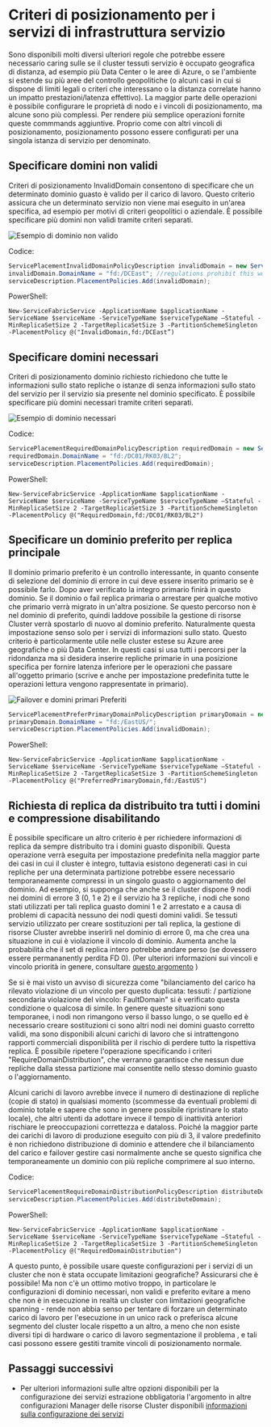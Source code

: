 <properties
   pageTitle="Gestione risorse Cluster di servizio tessuti - dei criteri di posizionamento | Microsoft Azure"
   description="Panoramica dei criteri di posizionamento aggiuntivo e regole per i servizi di infrastruttura servizio"
   services="service-fabric"
   documentationCenter=".net"
   authors="masnider"
   manager="timlt"
   editor=""/>

<tags
   ms.service="Service-Fabric"
   ms.devlang="dotnet"
   ms.topic="article"
   ms.tgt_pltfrm="NA"
   ms.workload="NA"
   ms.date="08/19/2016"
   ms.author="masnider"/>

# <a name="placement-policies-for-service-fabric-services"></a>Criteri di posizionamento per i servizi di infrastruttura servizio
Sono disponibili molti diversi ulteriori regole che potrebbe essere necessario caring sulle se il cluster tessuti servizio è occupato geografica di distanza, ad esempio più Data Center o le aree di Azure, o se l'ambiente si estende su più aree del controllo geopolitiche (o alcuni casi in cui si dispone di limiti legali o criteri che interessano o la distanza correlate hanno un impatto prestazioni/latenza effettivo). La maggior parte delle operazioni è possibile configurare le proprietà di nodo e i vincoli di posizionamento, ma alcune sono più complessi. Per rendere più semplice operazioni fornite queste commmands aggiuntive. Proprio come con altri vincoli di posizionamento, posizionamento possono essere configurati per una singola istanza di servizio per denominato.

## <a name="specifying-invalid-domains"></a>Specificare domini non validi
Criteri di posizionamento InvalidDomain consentono di specificare che un determinato dominio guasto è valido per il carico di lavoro. Questo criterio assicura che un determinato servizio non viene mai eseguito in un'area specifica, ad esempio per motivi di criteri geopolitici o aziendale. È possibile specificare più domini non validi tramite criteri separati.

![Esempio di dominio non valido][Image1]

Codice:

```csharp
ServicePlacementInvalidDomainPolicyDescription invalidDomain = new ServicePlacementInvalidDomainPolicyDescription();
invalidDomain.DomainName = "fd:/DCEast"; //regulations prohibit this workload here
serviceDescription.PlacementPolicies.Add(invalidDomain);
```

PowerShell:

```posh
New-ServiceFabricService -ApplicationName $applicationName -ServiceName $serviceName -ServiceTypeName $serviceTypeName –Stateful -MinReplicaSetSize 2 -TargetReplicaSetSize 3 -PartitionSchemeSingleton -PlacementPolicy @("InvalidDomain,fd:/DCEast”)
```
## <a name="specifying-required-domains"></a>Specificare domini necessari
Criteri di posizionamento dominio richiesto richiedono che tutte le informazioni sullo stato repliche o istanze di senza informazioni sullo stato del servizio per il servizio sia presente nel dominio specificato. È possibile specificare più domini necessari tramite criteri separati.

![Esempio di dominio necessari][Image2]

Codice:

```csharp
ServicePlacementRequiredDomainPolicyDescription requiredDomain = new ServicePlacementRequiredDomainPolicyDescription();
requiredDomain.DomainName = "fd:/DC01/RK03/BL2";
serviceDescription.PlacementPolicies.Add(requiredDomain);
```

PowerShell:

```posh
New-ServiceFabricService -ApplicationName $applicationName -ServiceName $serviceName -ServiceTypeName $serviceTypeName –Stateful -MinReplicaSetSize 2 -TargetReplicaSetSize 3 -PartitionSchemeSingleton -PlacementPolicy @("RequiredDomain,fd:/DC01/RK03/BL2")
```

## <a name="specifying-a-preferred-domain-for-the-primary-replicas"></a>Specificare un dominio preferito per replica principale
Il dominio primario preferito è un controllo interessante, in quanto consente di selezione del dominio di errore in cui deve essere inserito primario se è possibile farlo. Dopo aver verificato la integro primario finirà in questo dominio. Se il dominio o fail replica primaria o arrestare per qualche motivo che primario verrà migrato in un'altra posizione. Se questo percorso non è nel dominio di preferito, quindi laddove possibile la gestione di risorse Cluster verrà spostarlo di nuovo al dominio preferito. Naturalmente questa impostazione senso solo per i servizi di informazioni sullo stato. Questo criterio è particolarmente utile nelle cluster estese su Azure aree geografiche o più Data Center. In questi casi si usa tutti i percorsi per la ridondanza ma si desidera inserire repliche primarie in una posizione specifica per fornire latenza inferiore per le operazioni che passare all'oggetto primario (scrive e anche per impostazione predefinita tutte le operazioni lettura vengono rappresentate in primario).

![Failover e domini primari Preferiti][Image3]

```csharp
ServicePlacementPreferPrimaryDomainPolicyDescription primaryDomain = new ServicePlacementPreferPrimaryDomainPolicyDescription();
primaryDomain.DomainName = "fd:/EastUS/";
serviceDescription.PlacementPolicies.Add(invalidDomain);
```

PowerShell:

```posh
New-ServiceFabricService -ApplicationName $applicationName -ServiceName $serviceName -ServiceTypeName $serviceTypeName –Stateful -MinReplicaSetSize 2 -TargetReplicaSetSize 3 -PartitionSchemeSingleton -PlacementPolicy @("PreferredPrimaryDomain,fd:/EastUS")
```

## <a name="requiring-replicas-to-be-distributed-among-all-domains-and-disallowing-packing"></a>Richiesta di replica da distribuito tra tutti i domini e compressione disabilitando
È possibile specificare un altro criterio è per richiedere informazioni di replica da sempre distribuito tra i domini guasto disponibili. Questa operazione verrà eseguita per impostazione predefinita nella maggior parte dei casi in cui il cluster è integro, tuttavia esistono degenerati casi in cui repliche per una determinata partizione potrebbe essere necessario temporaneamente compressi in un singolo guasto o aggiornamento del dominio. Ad esempio, si supponga che anche se il cluster dispone 9 nodi nei domini di errore 3 (0, 1 e 2) e il servizio ha 3 repliche, i nodi che sono stati utilizzati per tali replica guasto domini 1 e 2 arrestato e a causa di problemi di capacità nessuno dei nodi questi domini validi. Se tessuti servizio utilizzato per creare sostituzioni per tali replica, la gestione di risorse Cluster avrebbe inserirli nel dominio di errore 0, ma che crea una situazione in cui è violazione il vincolo di dominio. Aumenta anche la probabilità che il set di replica intero potrebbe andare perso (se dovessero essere permananently perdita FD 0). (Per ulteriori informazioni sui vincoli e vincolo priorità in genere, consultare [questo argomento](service-fabric-cluster-resource-manager-management-integration.md#constraint-priorities) )

Se si è mai visto un avviso di sicurezza come "bilanciamento del carico ha rilevato violazione di un vincolo per questo duplicata: tessuti: /<some service name> partizione secondaria <some partition ID> violazione del vincolo: FaultDomain" si è verificato questa condizione o qualcosa di simile. In genere queste situazioni sono temporanee, i nodi non rimangono verso il basso lungo, o se quello ed è necessario creare sostituzioni ci sono altri nodi nei domini guasto corretto validi, ma sono disponibili alcuni carichi di lavoro che si intrattengono rapporti commerciali disponibilità per il rischio di perdere tutto la rispettiva replica. È possibile ripetere l'operazione specificando i criteri "RequireDomainDistribution", che verranno garantisce che nessun due repliche dalla stessa partizione mai consentite nello stesso dominio guasto o l'aggiornamento.

Alcuni carichi di lavoro avrebbe invece il numero di destinazione di repliche (copie di stato) in qualsiasi momento (scommesse da eventuali problemi di dominio totale e sapere che sono in genere possibile ripristinare lo stato locale), che altri utenti da adottare invece il tempo di inattività anteriori rischiare le preoccupazioni correttezza e dataloss. Poiché la maggior parte dei carichi di lavoro di produzione eseguito con più di 3, il valore predefinito è non richiedono distribuzione di dominio e attendere che il bilanciamento del carico e failover gestire casi normalmente anche se questo significa che temporaneamente un dominio con più repliche comprimere al suo interno.

Codice:

```csharp
ServicePlacementRequireDomainDistributionPolicyDescription distributeDomain = new ServicePlacementRequireDomainDistributionPolicyDescription();
serviceDescription.PlacementPolicies.Add(distributeDomain);
```

PowerShell:

```posh
New-ServiceFabricService -ApplicationName $applicationName -ServiceName $serviceName -ServiceTypeName $serviceTypeName –Stateful -MinReplicaSetSize 2 -TargetReplicaSetSize 3 -PartitionSchemeSingleton -PlacementPolicy @("RequiredDomainDistribution")
```

A questo punto, è possibile usare queste configurazioni per i servizi di un cluster che non è stata occupate limitazioni geografiche? Assicurarsi che è possibile! Ma non c'è un ottimo motivo troppo, in particolare le configurazioni di dominio necessari, non validi e preferito evitare a meno che non è in esecuzione in realtà un cluster con limitazioni geografiche spanning - rende non abbia senso per tentare di forzare un determinato carico di lavoro per l'esecuzione in un unico rack o preferisca alcune segmento del cluster locale rispetto a un altro, a meno che non esiste diversi tipi di hardware o carico di lavoro segmentazione il problema , e tali casi possono essere gestiti tramite vincoli di posizionamento normale.

## <a name="next-steps"></a>Passaggi successivi
- Per ulteriori informazioni sulle altre opzioni disponibili per la configurazione dei servizi estrazione obbligatoria l'argomento in altre configurazioni Manager delle risorse Cluster disponibili [informazioni sulla configurazione dei servizi](service-fabric-cluster-resource-manager-configure-services.md)

[Image1]:./media/service-fabric-cluster-resource-manager-advanced-placement-rules-placement-policies/cluster-invalid-placement-domain.png
[Image2]:./media/service-fabric-cluster-resource-manager-advanced-placement-rules-placement-policies/cluster-required-placement-domain.png
[Image3]:./media/service-fabric-cluster-resource-manager-advanced-placement-rules-placement-policies/cluster-preferred-primary-domain.png
